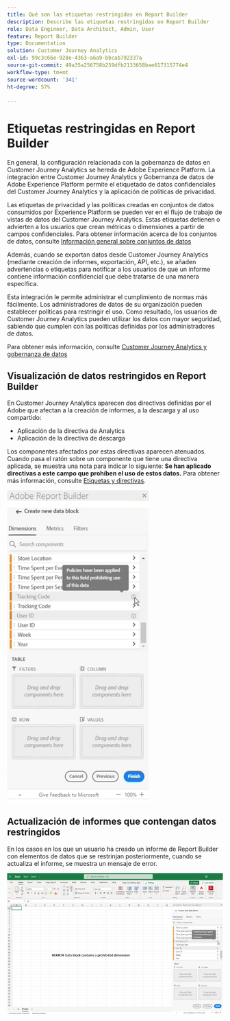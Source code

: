 ```yaml
---
title: Qué son las etiquetas restringidas en Report Builder
description: Describe las etiquetas restringidas en Report Builder
role: Data Engineer, Data Architect, Admin, User
feature: Report Builder
type: Documentation
solution: Customer Journey Analytics
exl-id: 99c3c66e-928e-4363-a6a9-bbcab792337a
source-git-commit: 49a35a256758b259dfb2133658bae617315774e4
workflow-type: tm+mt
source-wordcount: '341'
ht-degree: 57%

---
```


# Etiquetas restringidas en Report Builder

En general, la configuración relacionada con la gobernanza de datos en Customer Journey Analytics se hereda de Adobe Experience Platform. La integración entre Customer Journey Analytics y Gobernanza de datos de Adobe Experience Platform permite el etiquetado de datos confidenciales del Customer Journey Analytics y la aplicación de políticas de privacidad.

Las etiquetas de privacidad y las políticas creadas en conjuntos de datos consumidos por Experience Platform se pueden ver en el flujo de trabajo de vistas de datos del Customer Journey Analytics. Estas etiquetas detienen o advierten a los usuarios que crean métricas o dimensiones a partir de campos confidenciales. Para obtener información acerca de los conjuntos de datos, consulte [Información general sobre conjuntos de datos](https://experienceleague.adobe.com/docs/experience-platform/catalog/datasets/overview.html?lang=es)

Además, cuando se exportan datos desde Customer Journey Analytics (mediante creación de informes, exportación, API, etc.), se añaden advertencias o etiquetas para notificar a los usuarios de que un informe contiene información confidencial que debe tratarse de una manera específica.

Esta integración le permite administrar el cumplimiento de normas más fácilmente. Los administradores de datos de su organización pueden establecer políticas para restringir el uso. Como resultado, los usuarios de Customer Journey Analytics pueden utilizar los datos con mayor seguridad, sabiendo que cumplen con las políticas definidas por los administradores de datos.

Para obtener más información, consulte [Customer Journey Analytics y gobernanza de datos](https://experienceleague.adobe.com/docs/analytics-platform/using/cja-privacy/privacy-overview.html?lang=es)

## Visualización de datos restringidos en Report Builder

En Customer Journey Analytics aparecen dos directivas definidas por el Adobe que afectan a la creación de informes, a la descarga y al uso compartido:

* Aplicación de la directiva de Analytics
* Aplicación de la directiva de descarga

Los componentes afectados por estas directivas aparecen atenuados. Cuando pasa el ratón sobre un componente que tiene una directiva aplicada, se muestra una nota para indicar lo siguiente: **Se han aplicado directivas a este campo que prohíben el uso de estos datos.** Para obtener más información, consulte [Etiquetas y directivas](https://experienceleague.adobe.com/docs/analytics-platform/using/cja-dataviews/data-governance.html?lang=es).

![La nota de política que indica el uso prohibido de los datos.](assets/rb-restricted-label.png)

## Actualización de informes que contengan datos restringidos

En los casos en los que un usuario ha creado un informe de Report Builder con elementos de datos que se restrinjan posteriormente, cuando se actualiza el informe, se muestra un mensaje de error.

![El mensaje de error mostrado después de restringir los elementos de datos.](assets/error-restricted-data.png)
